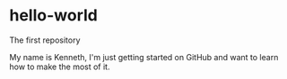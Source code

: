 # hello-world
The first repository

My name is Kenneth, I'm just getting started on GitHub and want to learn how to make the most of it.
